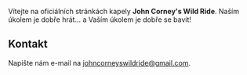 Vítejte na oficiálních stránkách kapely **John Corney's Wild Ride**. Naším úkolem je dobře hrát... a Vaším úkolem je dobře se bavit!

## Kontakt

Napište nám e-mail na [johncorneyswildride@gmail.com](mailto:johncorneyswildride@gmail.com).
